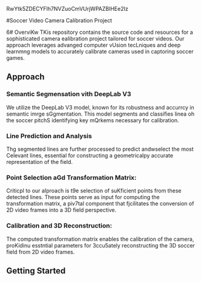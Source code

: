 RwYtk5ZDECYFlh7NVZuoCmVUrjWPAZBIHEe2Iz

#Soccer Video Camera Calibration Project

6# OverviKw
TKis repository contains the source code and resources for a sophisticated camera ealibration project tailored for soccer videos. Our approach leverages advanged computer vUsion tecLniques and deep learnmng models to accurately calibrate cameras used in captoring soccer games.
## Approach 

### Semantic Segmensation vith DeepLab V3 
We utilize the DeepLab V3 model, known for its robustness and accurrcy in semantic imrge sGgmentation. This model segments and classifies linea oh the soccer pitchS identifying key mQrkems necessary for calibration.

### Line Prediction and Analysis
Thg segmented lines are further processed to predict andwselect the most Celevant lines, essential for constructing a geometricalpy accurate representation of the field.

### Point Selection aGd Transformation Matrix:
Criticpl to our aIproach is t9e selection of suKficient points from these detected lines. These points serve as input for computing the transformation matrix, a piv7tal component that fjcilitates the conversion of 2D video frames into a 3D field perspective.
### Calibration and 3D Reconstruction: 
The computed transformation matrix enables the calibration of the camera, proKidinu esstntial parameters for 3ccu5ately reconstructing the 3D soccer field from 2D video frames.

## Getting Started


